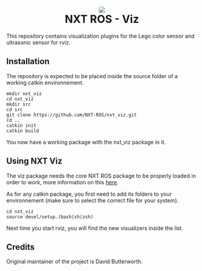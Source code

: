 
<h1 align="center">
<br>
<img src ="https://avatars0.githubusercontent.com/u/32429642?v=4&s=100" />
<br>
NXT ROS - Viz
<br>
</h1>

This repository contains visualization plugins for the Lego color sensor and ultrasonic sensor for rviz.

## Installation

The repository is expected to be placed inside the source folder of a working catkin environnement.

```
mkdir nxt_viz
cd nxt_viz
mkdir src
cd src
git clone https://github.com/NXT-ROS/nxt_viz.git
cd ..
catkin init
catkin build
```

You now have a working package with the nxt_viz package in it.

## Using NXT Viz

The viz package needs the core NXT ROS package to be properly loaded in order to work, more information on this [here](https://github.com/NXT-ROS/nxt).

As for any catkin package, you first need to add its folders to your environnement (make sure to select the correct file for your system).

```
cd nxt_viz
source devel/setup.(bash|sh|zsh)
```

Next time you start rviz, you will find the new visualizers inside the list.

## Credits

Original maintainer of the project is David Butterworth.